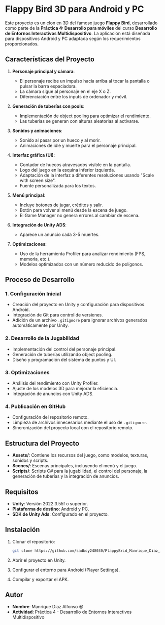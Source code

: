 
# Flappy Bird 3D para Android y  PC

Este proyecto es un clon en 3D del famoso juego **Flappy Bird**, desarrollado como parte de la **Práctica 4: Desarrollo para móviles** del curso **Desarrollo de Entornos Interactivos Multidispositivo**. La aplicación está diseñada para dispositivos Android y PC adaptada según los requerimientos proporcionados.

## Características del Proyecto

1. **Personaje principal y cámara**:
   - El personaje recibe un impulso hacia arriba al tocar la pantalla o pulsar la barra espaciadora.
   - La cámara sigue al personaje en el eje X o Z.
   - Diferenciación entre los inputs de ordenador y móvil.

2. **Generación de tuberías con pools**:
   - Implementación de object pooling para optimizar el rendimiento.
   - Las tuberías se generan con alturas aleatorias al activarse.

3. **Sonidos y animaciones**:
   - Sonido al pasar por un hueco y al morir.
   - Animaciones de idle y muerte para el personaje principal.

4. **Interfaz gráfica (UI)**:
   - Contador de huecos atravesados visible en la pantalla.
   - Logo del juego en la esquina inferior izquierda.
   - Adaptación de la interfaz a diferentes resoluciones usando "Scale with screen size".
   - Fuente personalizada para los textos.

5. **Menú principal**:
   - Incluye botones de jugar, créditos y salir.
   - Botón para volver al menú desde la escena de juego.
   - El Game Manager no genera errores al cambiar de escena.

6. **Integración de Unity ADS**:
   - Aparece un anuncio cada 3-5 muertes.

7. **Optimizaciones**:
   - Uso de la herramienta Profiler para analizar rendimiento (FPS, memoria, etc.).
   - Modelos optimizados con un número reducido de polígonos.

## Proceso de Desarrollo

### 1. Configuración Inicial
- Creación del proyecto en Unity y configuración para dispositivos Android.
- Integración de Git para control de versiones.
- Adición de un archivo `.gitignore` para ignorar archivos generados automáticamente por Unity.

### 2. Desarrollo de la Jugabilidad
- Implementación del control del personaje principal.
- Generación de tuberías utilizando object pooling.
- Diseño y programación del sistema de puntos y UI.

### 3. Optimizaciones
- Análisis del rendimiento con Unity Profiler.
- Ajuste de los modelos 3D para mejorar la eficiencia.
- Integración de anuncios con Unity ADS.

### 4. Publicación en GitHub
- Configuración del repositorio remoto.
- Limpieza de archivos innecesarios mediante el uso de `.gitignore`.
- Sincronización del proyecto local con el repositorio remoto.

## Estructura del Proyecto
- **Assets/**: Contiene los recursos del juego, como modelos, texturas, sonidos y scripts.
- **Scenes/**: Escenas principales, incluyendo el menú y el juego.
- **Scripts/**: Scripts C# para la jugabilidad, el control del personaje, la generación de tuberías y la integración de anuncios.

## Requisitos
- **Unity**: Versión 2022.3.55f o superior.
- **Plataforma de destino**: Android y PC.
- **SDK de Unity Ads**: Configurado en el proyecto.

## Instalación
1. Clonar el repositorio:
   ```bash
   git clone https://github.com/sadboy248030/FlappyBrid_Manrique_Diaz_Alfonso.git
   ```

2. Abrir el proyecto en Unity.
3. Configurar el entorno para Android (Player Settings).
4. Compilar y exportar el APK.

## Autor
- **Nombre**: Manrique Díaz Alfonso 😎
- **Actividad**: Práctica 4 - Desarrollo de Entornos Interactivos Multidispositivo

